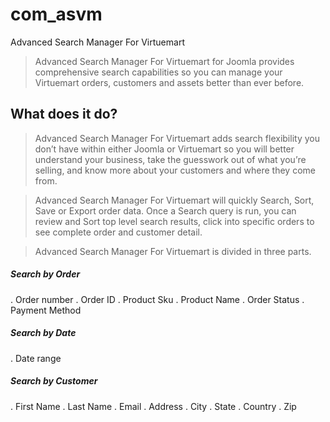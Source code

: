 # com_asvm
Advanced Search Manager For Virtuemart
> Advanced Search Manager For Virtuemart for Joomla provides comprehensive search capabilities so you can manage your Virtuemart orders, customers and assets better
than ever before.

## What does it do?
> Advanced Search Manager For Virtuemart adds search flexibility you don’t have within either Joomla or Virtuemart so you will better understand your business, take the guesswork out of what you’re selling, and know more about your customers and where they come from.

> Advanced Search Manager For Virtuemart will quickly Search, Sort, Save or Export order data. Once a Search query is run, you can review and Sort top level search results, click into specific orders to see complete order and customer detail.

> Advanced Search Manager For Virtuemart is divided in three parts.

##### Search by Order

. Order number
. Order ID
. Product Sku
. Product Name
. Order Status
. Payment Method

##### Search by Date

. Date range

##### Search by Customer

. First Name
. Last Name
. Email
. Address
. City
. State
. Country
. Zip
